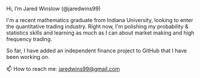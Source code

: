 Hi, I’m Jared Winslow (@jaredwins99)

I'm a recent mathematics graduate from Indiana University, looking to enter the quantitative trading industry. Right now, I'm polishing my probability & statistics skills and learning as much as I can about market making and high frequency trading.

So far, I have added an independent finance project to GitHub that I have been working on.

📫 How to reach me: jaredwins99@gmail.com

<!---
jaredwins99/jaredwins99 is a ✨ special ✨ repository because its `README.md` (this file) appears on your GitHub profile.
You can click the Preview link to take a look at your changes.
--->
